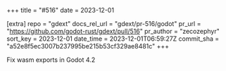 +++
title = "#516"
date = 2023-12-01

[extra]
repo = "gdext"
docs_rel_url = "gdext/pr-516/godot"
pr_url = "https://github.com/godot-rust/gdext/pull/516"
pr_author = "zecozephyr"
sort_key = 2023-12-01
date_time = 2023-12-01T06:59:27Z
commit_sha = "a52e8f5ec3007b237995be215b53cf329ae8481c"
+++

Fix wasm exports in Godot 4.2
